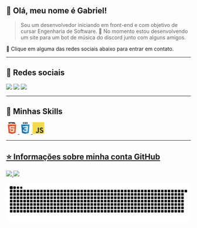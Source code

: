 ## 💜 Olá, meu nome é <strong>Gabriel!</strong>

> Sou um desenvolvedor iniciando em front-end e com objetivo de cursar Engenharia de Software.
🔭 No momento estou desenvolvendo um site para um bot de música do discord junto com alguns amigos.

💬 Clique em alguma das redes sociais abaixo para entrar em contato.

----

## 📲 Redes sociais

  <a href="https://instagram.com/_bielcrodrigues" target="_blank"><img src="https://img.shields.io/badge/-Instagram-%23E4405F?style=for-the-badge&logo=instagram&logoColor=white" target="_blank"></a>
  <a href="https://www.linkedin.com/in/gabrielcavalcante30/" target="_blank"><img src="https://img.shields.io/badge/-LinkedIn-%230077B5?style=for-the-badge&logo=linkedin&logoColor=white" target="_blank"></a>
  <a href="mailto:gabriel8.cavalcante@gmail.com"><img src="https://img.shields.io/badge/-Gmail-%23333?style=for-the-badge&logo=gmail&logoColor=white" target="_blank"></a>

---

## 🚀 Minhas Skills

  <a href="https://github.com/gabrielovski">
  <code><img height="32" src="https://raw.githubusercontent.com/github/explore/80688e429a7d4ef2fca1e82350fe8e3517d3494d/topics/html/html.png" alt="HTML5"/></code>
  <code><img height="32" src="https://raw.githubusercontent.com/github/explore/80688e429a7d4ef2fca1e82350fe8e3517d3494d/topics/css/css.png" alt="CSS"/></code>
  <code><img height="32" src="https://raw.githubusercontent.com/github/explore/80688e429a7d4ef2fca1e82350fe8e3517d3494d/topics/javascript/javascript.png" alt="Javascript"/></code>

---

## ⭐ Informações sobre minha conta GitHub

  <a href="https://github.com/gabrielovski">
  <img height="167em" src="https://github-readme-stats.vercel.app/api?username=gabrielovski&show_icons=true&theme=tokyonight&include_all_commits=true&count_private=true"/>
  <img height="167em" src="https://github-readme-stats.vercel.app/api/top-langs/?username=gabrielovski&layout=compact&langs_count=7&theme=tokyonight"/>

![snake gif](https://github.com/gabrielovski/gabrielovski/blob/output/github-contribution-grid-snake.svg)

